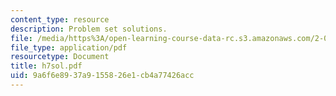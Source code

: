 ```yaml
---
content_type: resource
description: Problem set solutions.
file: /media/https%3A/open-learning-course-data-rc.s3.amazonaws.com/2-008-design-and-manufacturing-ii-spring-2003/9a6f6e8937a9155826e1cb4a77426acc_h7sol.pdf
file_type: application/pdf
resourcetype: Document
title: h7sol.pdf
uid: 9a6f6e89-37a9-1558-26e1-cb4a77426acc
---
```

